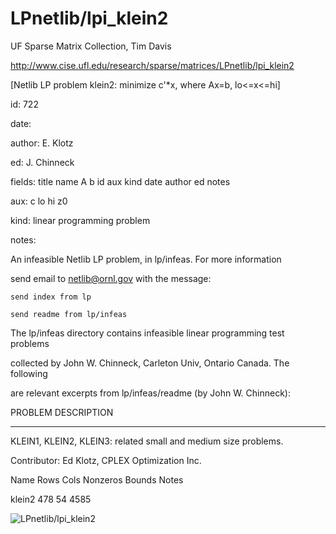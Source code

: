 # LPnetlib/lpi_klein2

 UF Sparse Matrix Collection, Tim Davis

 http://www.cise.ufl.edu/research/sparse/matrices/LPnetlib/lpi_klein2

 [Netlib LP problem klein2: minimize c'*x, where Ax=b, lo<=x<=hi]

 id: 722

 date: 

 author: E. Klotz

 ed: J. Chinneck

 fields: title name A b id aux kind date author ed notes

 aux: c lo hi z0

 kind: linear programming problem

 notes:

 An infeasible Netlib LP problem, in lp/infeas.  For more information        

 send email to netlib@ornl.gov with the message:                             

                                                                             

 	send index from lp                                                         

 	send readme from lp/infeas                                                 

                                                                             

 The lp/infeas directory contains infeasible linear programming test problems

 collected by John W. Chinneck, Carleton Univ, Ontario Canada.  The following

 are relevant excerpts from lp/infeas/readme (by John W. Chinneck):          

                                                                             

 PROBLEM DESCRIPTION                                                         

 -------------------                                                         

                                                                             

 KLEIN1, KLEIN2, KLEIN3:  related small and medium size problems.            

 Contributor:  Ed Klotz, CPLEX Optimization Inc.                             

                                                                             

 Name       Rows   Cols   Nonzeros Bounds      Notes                         

 klein2      478     54     4585                                             

                                                                             

![LPnetlib/lpi_klein2](http://yifanhu.net/GALLERY/GRAPHS/GIF_SMALL/LPnetlib@lpi_klein2.gif)
